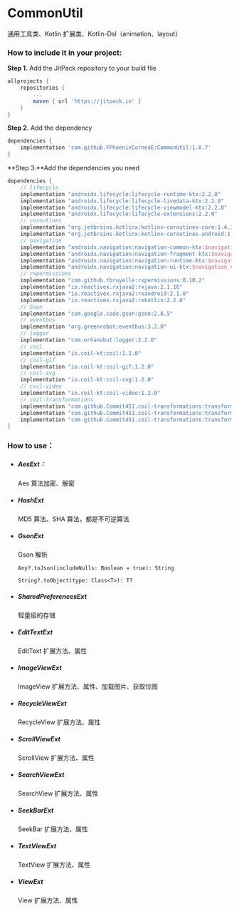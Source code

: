 # CommonUtil
通用工具类、Kotlin 扩展类、Kotlin-Dsl（animation、layout）


### How to include it in your project:
**Step 1.** Add the JitPack repository to your build file

```groovy
allprojects {
	repositories {
		...
		maven { url 'https://jitpack.io' }
	}
}
```

**Step 2.** Add the dependency

```groovy
dependencies {
	implementation 'com.github.FPhoenixCorneaE:CommonUtil:1.0.7'
}
```

**Step 3.**Add the dependencies you need

```groovy
dependencies {
    // lifecycle
    implementation "androidx.lifecycle:lifecycle-runtime-ktx:2.2.0"
    implementation "androidx.lifecycle:lifecycle-livedata-ktx:2.2.0"
    implementation "androidx.lifecycle:lifecycle-viewmodel-ktx:2.2.0"
    implementation "androidx.lifecycle:lifecycle-extensions:2.2.0"
    // coroutines
    implementation "org.jetbrains.kotlinx:kotlinx-coroutines-core:1.4.3"
    implementation "org.jetbrains.kotlinx:kotlinx-coroutines-android:1.4.3"
    // navigation
	implementation "androidx.navigation:navigation-common-ktx:$navigation_version"
    implementation "androidx.navigation:navigation-fragment-ktx:$navigation_version"
    implementation "androidx.navigation:navigation-runtime-ktx:$navigation_version"
    implementation "androidx.navigation:navigation-ui-ktx:$navigation_version"
    // rxpermissions
    implementation "com.github.tbruyelle:rxpermissions:0.10.2"
    implementation "io.reactivex.rxjava2:rxjava:2.1.16"
    implementation "io.reactivex.rxjava2:rxandroid:2.1.0"
    implementation "io.reactivex.rxjava2:rxkotlin:2.2.0"
    // Gson
    implementation "com.google.code.gson:gson:2.8.5"
    // eventbus
    implementation "org.greenrobot:eventbus:3.2.0"
    // logger
    implementation "com.orhanobut:logger:2.2.0"
    // coil
    implementation "io.coil-kt:coil:1.2.0"
    // coil-gif
    implementation "io.coil-kt:coil-gif:1.2.0"
    // coil-svg
    implementation "io.coil-kt:coil-svg:1.2.0"
    // coil-video
    implementation "io.coil-kt:coil-video:1.2.0"
    // coil-transformations
    implementation "com.github.Commit451.coil-transformations:transformations:1.0.0"
    implementation "com.github.Commit451.coil-transformations:transformations-gpu:1.0.0"
    implementation "com.github.Commit451.coil-transformations:transformations-face-detection:1.0.0"
}
```

### How to use：

- ##### AesExt：

  Aes 算法加密、解密

- ##### HashExt

  MD5 算法、SHA 算法，都是不可逆算法
  
- ##### GsonExt

  Gson 解析
  
  `Any?.toJson(includeNulls: Boolean = true): String`
  
  `String?.toObject(type: Class<T>): T?`
  
- ##### SharedPreferencesExt

  轻量级的存储

- ##### EditTextExt

  EditText 扩展方法、属性

- ##### ImageViewExt

  ImageView 扩展方法、属性、加载图片、获取位图

- ##### RecycleViewExt

  RecycleView 扩展方法、属性
  
- ##### ScrollViewExt

  ScrollView 扩展方法、属性
  
- ##### SearchViewExt

  SearchView 扩展方法、属性
  
- ##### SeekBarExt

  SeekBar 扩展方法、属性
  
- ##### TextViewExt

  TextView 扩展方法、属性
  
- ##### ViewExt

  View 扩展方法、属性
